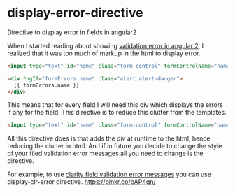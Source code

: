 # display-error-directive
Directive to display error in fields in angular2

When I started reading about showing [validation error in angular 2](https://angular.io/docs/ts/latest/cookbook/form-validation.html), I realized that it was too much of markup in the html to display error.

```html
<input type="text" id="name" class="form-control" formControlName="name" required >

<div *ngIf="formErrors.name" class="alert alert-danger">
  {{ formErrors.name }}
</div>
```

This means that for every field I will need this div which displays the errors if any for the field. This directive is to reduce this clutter from the templates.

```html
<input type="text" id="name" class="form-control" formControlName="name" required *displayClrError="name">
```

All this directive does is that adds the div at runtime to the html, hence reducing the clutter in html. And if in future you decide to change the style of your filed validation error messages all you need to change is the directive.

For example, to use [clarity field validation error messages](https://vmware.github.io/clarity/documentation/input-fields) you can use display-clr-error directive. https://plnkr.co/bAP4qn/
